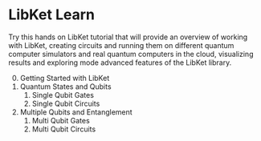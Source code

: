 # LibKet Learn

Try this hands on LibKet tutorial that will provide an overview of working with LibKet, creating circuits and running them on different quantum computer simulators and real quantum computers in the cloud, visualizing results and exploring mode advanced features of the LibKet library.

0. Getting Started with LibKet
1. Quantum States and Qubits
   1. Single Qubit Gates
   2. Single Qubit Circuits
3. Multiple Qubits and Entanglement
   1. Multi Qubit Gates
   2. Multi Qubit Circuits

